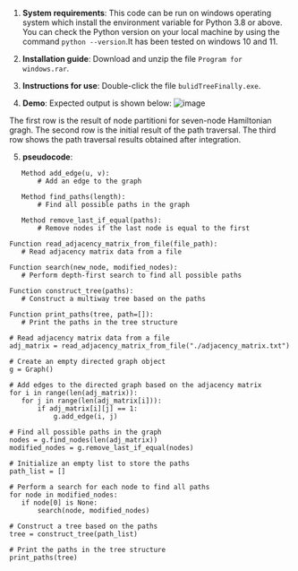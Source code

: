 
1. **System requirements**: This code can be run on windows operating system which install the environment variable for Python 3.8 or above. You can check the Python version on your local machine by using the command `python --version`.It has been tested on windows 10 and 11.

2. **Installation guide**: Download and unzip the file `Program for windows.rar`.
   
3. **Instructions for use**: Double-click the file `bulidTreeFinally.exe`.

4. **Demo**: Expected output is shown below:
 ![image](https://github.com/wangjunkegroup/DNAcode/assets/161291555/b957940e-b241-45fd-bad6-9e1ebab0a431)

The first row is the result of node partitioni for seven-node Hamiltonian gragh. The second row is the initial result of the path traversal. The third row shows the path traversal results obtained after integration.

5. **pseudocode**:
 ```Class Graph:
    Method add_edge(u, v):
        # Add an edge to the graph

    Method find_paths(length):
        # Find all possible paths in the graph

    Method remove_last_if_equal(paths):
        # Remove nodes if the last node is equal to the first

Function read_adjacency_matrix_from_file(file_path):
    # Read adjacency matrix data from a file

Function search(new_node, modified_nodes):
    # Perform depth-first search to find all possible paths

Function construct_tree(paths):
    # Construct a multiway tree based on the paths

Function print_paths(tree, path=[]):
    # Print the paths in the tree structure

# Read adjacency matrix data from a file
adj_matrix = read_adjacency_matrix_from_file("./adjacency_matrix.txt")

# Create an empty directed graph object
g = Graph()

# Add edges to the directed graph based on the adjacency matrix
for i in range(len(adj_matrix)):
    for j in range(len(adj_matrix[i])):
        if adj_matrix[i][j] == 1:
            g.add_edge(i, j)

# Find all possible paths in the graph
nodes = g.find_nodes(len(adj_matrix))
modified_nodes = g.remove_last_if_equal(nodes)

# Initialize an empty list to store the paths
path_list = []

# Perform a search for each node to find all paths
for node in modified_nodes:
    if node[0] is None:
        search(node, modified_nodes)

# Construct a tree based on the paths
tree = construct_tree(path_list)

# Print the paths in the tree structure
print_paths(tree)
